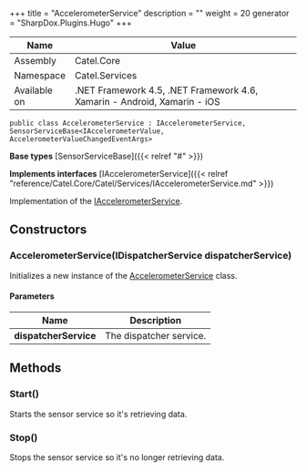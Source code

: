 

+++
title = "AccelerometerService" 
description = ""
weight = 20
generator = "SharpDox.Plugins.Hugo"
+++

Name|Value
---|---
Assembly|Catel.Core
Namespace|Catel.Services
Available on|.NET Framework 4.5, .NET Framework 4.6, Xamarin - Android, Xamarin - iOS

```
public class AccelerometerService : IAccelerometerService, SensorServiceBase<IAccelerometerValue, AccelerometerValueChangedEventArgs>
```

**Base types**
[SensorServiceBase]({{< relref "#" >}})

**Implements interfaces**
[IAccelerometerService]({{< relref "reference/Catel.Core/Catel/Services/IAccelerometerService.md" >}})

Implementation of the [IAccelerometerService](#).

## Constructors

### AccelerometerService(IDispatcherService dispatcherService)

Initializes a new instance of the [AccelerometerService](#) class.

#### Parameters

Name|Description
---|---
**dispatcherService**|The dispatcher service.

## Methods

### Start()

Starts the sensor service so it's retrieving data.

### Stop()

Stops the sensor service so it's no longer retrieving data.

